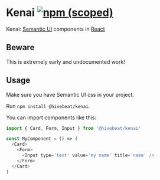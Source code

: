 # Kenai [![npm (scoped)](https://img.shields.io/npm/v/@hivebeat/kenai.svg?maxAge=2592000)]()
Kenai: [Semantic UI](http://semantic-ui.com/) components in [React](https://facebook.github.io/react/)

## Beware

This is extremely early and undocumented work!


## Usage

Make sure you have Semantic UI css in your project.

Run `npm install @hivebeat/kenai`.

You can import components like this:
```javascript
import { Card, Form, Input } from '@hivebeat/kenai'

const MyComponent = () => (
  <Card>
    <Form>
      <Input type='text' value='my name' title='name' />
    </Form>
  </Card>
)
```
